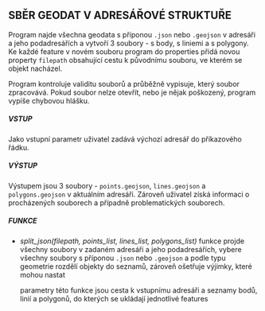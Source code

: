 ## SBĚR GEODAT V ADRESÁŘOVÉ STRUKTUŘE

Program najde všechna geodata s příponou `.json` nebo `.geojson` v adresáři a jeho podadresářích a vytvoří 3 soubory - s body, s liniemi a s polygony. Ke každé feature v novém souboru program do properties přidá novou property `filepath` obsahující cestu k původnímu souboru, ve kterém se objekt nacházel. 

Program kontroluje validitu souborů a průběžně vypisuje, který soubor zpracovává. Pokud soubor nelze otevřít, nebo je nějak poškozený, program vypíše chybovou hlášku. 

##### VSTUP

Jako vstupní parametr uživatel zadává výchozí adresář do příkazového řádku.

##### VÝSTUP

Výstupem jsou 3 soubory - `points.geojson`, `lines.geojson` a `polygons.geojson` v aktuálním adresáři. Zároveň uživatel získá informaci o procházených souborech a případně problematických souborech.

##### FUNKCE

- *split_json(filepath, points_list, lines_list, polygons_list)*
  funkce projde všechny soubory v zadaném adresáři a jeho podadresářích, vybere všechny soubory s příponou `.json` nebo `.geojson` a podle typu geometrie rozdělí objekty do seznamů, zároveň ošetřuje výjimky, které mohou nastat

  parametry této funkce jsou cesta k vstupnímu adresáři a seznamy bodů, linií a polygonů, do kterých se ukládají jednotlivé features



